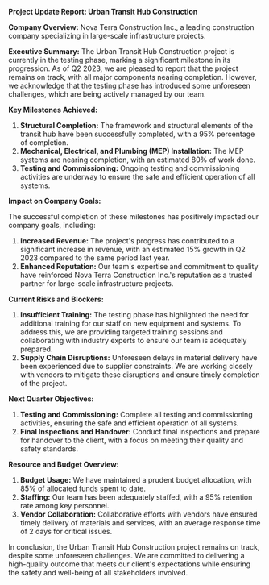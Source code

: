 **Project Update Report: Urban Transit Hub Construction**

**Company Overview:** Nova Terra Construction Inc., a leading construction company specializing in large-scale infrastructure projects.

**Executive Summary:**
The Urban Transit Hub Construction project is currently in the testing phase, marking a significant milestone in its progression. As of Q2 2023, we are pleased to report that the project remains on track, with all major components nearing completion. However, we acknowledge that the testing phase has introduced some unforeseen challenges, which are being actively managed by our team.

**Key Milestones Achieved:**

1. **Structural Completion:** The framework and structural elements of the transit hub have been successfully completed, with a 95% percentage of completion.
2. **Mechanical, Electrical, and Plumbing (MEP) Installation:** The MEP systems are nearing completion, with an estimated 80% of work done.
3. **Testing and Commissioning:** Ongoing testing and commissioning activities are underway to ensure the safe and efficient operation of all systems.

**Impact on Company Goals:**

The successful completion of these milestones has positively impacted our company goals, including:

1. **Increased Revenue:** The project's progress has contributed to a significant increase in revenue, with an estimated 15% growth in Q2 2023 compared to the same period last year.
2. **Enhanced Reputation:** Our team's expertise and commitment to quality have reinforced Nova Terra Construction Inc.'s reputation as a trusted partner for large-scale infrastructure projects.

**Current Risks and Blockers:**

1. **Insufficient Training:** The testing phase has highlighted the need for additional training for our staff on new equipment and systems. To address this, we are providing targeted training sessions and collaborating with industry experts to ensure our team is adequately prepared.
2. **Supply Chain Disruptions:** Unforeseen delays in material delivery have been experienced due to supplier constraints. We are working closely with vendors to mitigate these disruptions and ensure timely completion of the project.

**Next Quarter Objectives:**

1. **Testing and Commissioning:** Complete all testing and commissioning activities, ensuring the safe and efficient operation of all systems.
2. **Final Inspections and Handover:** Conduct final inspections and prepare for handover to the client, with a focus on meeting their quality and safety standards.

**Resource and Budget Overview:**

1. **Budget Usage:** We have maintained a prudent budget allocation, with 85% of allocated funds spent to date.
2. **Staffing:** Our team has been adequately staffed, with a 95% retention rate among key personnel.
3. **Vendor Collaboration:** Collaborative efforts with vendors have ensured timely delivery of materials and services, with an average response time of 2 days for critical issues.

In conclusion, the Urban Transit Hub Construction project remains on track, despite some unforeseen challenges. We are committed to delivering a high-quality outcome that meets our client's expectations while ensuring the safety and well-being of all stakeholders involved.
